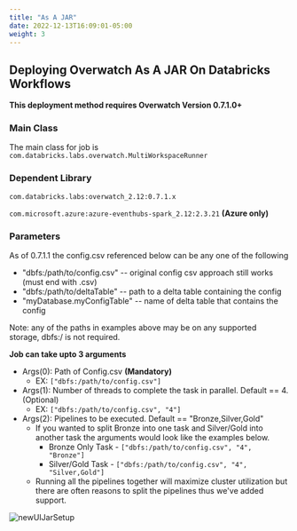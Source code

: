 ```yaml
---
title: "As A JAR"
date: 2022-12-13T16:09:01-05:00
weight: 3
---
```


## Deploying Overwatch As A JAR On Databricks Workflows
**This deployment method requires Overwatch Version 0.7.1.0+**  

### Main Class
The main class for job is `com.databricks.labs.overwatch.MultiWorkspaceRunner`<br>

### Dependent Library
`com.databricks.labs:overwatch_2.12:0.7.1.x`

`com.microsoft.azure:azure-eventhubs-spark_2.12:2.3.21` **(Azure only)**

### Parameters

As of 0.7.1.1 the config.csv referenced below can be any one of the following
* "dbfs:/path/to/config.csv" -- original config csv approach still works (must end with .csv)
* "dbfs:/path/to/deltaTable" -- path to a delta table containing the config
* "myDatabase.myConfigTable" -- name of delta table that contains the config

Note: any of the paths in examples above may be on any supported storage, dbfs:/ is not required.

**Job can take upto 3 arguments**
* Args(0): Path of Config.csv **(Mandatory)**
  * EX: `["dbfs:/path/to/config.csv"]`
* Args(1): Number of threads to complete the task in parallel. Default == 4. (Optional)
  * EX: `["dbfs:/path/to/config.csv", "4"]`
* Args(2): Pipelines to be executed. Default == "Bronze,Silver,Gold"
  * If you wanted to split Bronze into one task and Silver/Gold into another task the arguments would look like 
    the examples below.
    * Bronze Only Task - `["dbfs:/path/to/config.csv", "4", "Bronze"]`
    * Silver/Gold Task - `["dbfs:/path/to/config.csv", "4", "Silver,Gold"]`
  * Running all the pipelines together will maximize cluster utilization but there are often reasons to split the 
    pipelines thus we've added support.
         

![newUIJarSetup](/images/GettingStarted/mswjob.png)